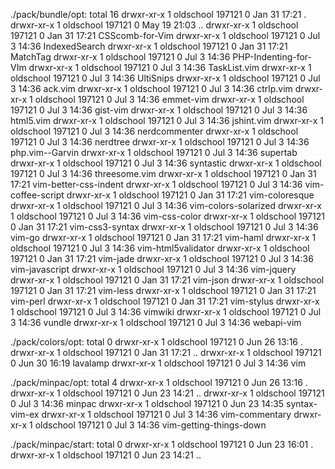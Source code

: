./pack/bundle/opt:
total 16
drwxr-xr-x 1 oldschool 197121 0 Jan 31 17:21 .
drwxr-xr-x 1 oldschool 197121 0 May 19 21:03 ..
drwxr-xr-x 1 oldschool 197121 0 Jan 31 17:21 CSScomb-for-Vim
drwxr-xr-x 1 oldschool 197121 0 Jul  3 14:36 IndexedSearch
drwxr-xr-x 1 oldschool 197121 0 Jan 31 17:21 MatchTag
drwxr-xr-x 1 oldschool 197121 0 Jul  3 14:36 PHP-Indenting-for-VIm
drwxr-xr-x 1 oldschool 197121 0 Jul  3 14:36 TaskList.vim
drwxr-xr-x 1 oldschool 197121 0 Jul  3 14:36 UltiSnips
drwxr-xr-x 1 oldschool 197121 0 Jul  3 14:36 ack.vim
drwxr-xr-x 1 oldschool 197121 0 Jul  3 14:36 ctrlp.vim
drwxr-xr-x 1 oldschool 197121 0 Jul  3 14:36 emmet-vim
drwxr-xr-x 1 oldschool 197121 0 Jul  3 14:36 gist-vim
drwxr-xr-x 1 oldschool 197121 0 Jul  3 14:36 html5.vim
drwxr-xr-x 1 oldschool 197121 0 Jul  3 14:36 jshint.vim
drwxr-xr-x 1 oldschool 197121 0 Jul  3 14:36 nerdcommenter
drwxr-xr-x 1 oldschool 197121 0 Jul  3 14:36 nerdtree
drwxr-xr-x 1 oldschool 197121 0 Jul  3 14:36 php.vim--Garvin
drwxr-xr-x 1 oldschool 197121 0 Jul  3 14:36 supertab
drwxr-xr-x 1 oldschool 197121 0 Jul  3 14:36 syntastic
drwxr-xr-x 1 oldschool 197121 0 Jul  3 14:36 threesome.vim
drwxr-xr-x 1 oldschool 197121 0 Jan 31 17:21 vim-better-css-indent
drwxr-xr-x 1 oldschool 197121 0 Jul  3 14:36 vim-coffee-script
drwxr-xr-x 1 oldschool 197121 0 Jan 31 17:21 vim-coloresque
drwxr-xr-x 1 oldschool 197121 0 Jul  3 14:36 vim-colors-solarized
drwxr-xr-x 1 oldschool 197121 0 Jul  3 14:36 vim-css-color
drwxr-xr-x 1 oldschool 197121 0 Jan 31 17:21 vim-css3-syntax
drwxr-xr-x 1 oldschool 197121 0 Jul  3 14:36 vim-go
drwxr-xr-x 1 oldschool 197121 0 Jan 31 17:21 vim-haml
drwxr-xr-x 1 oldschool 197121 0 Jul  3 14:36 vim-html5validator
drwxr-xr-x 1 oldschool 197121 0 Jan 31 17:21 vim-jade
drwxr-xr-x 1 oldschool 197121 0 Jul  3 14:36 vim-javascript
drwxr-xr-x 1 oldschool 197121 0 Jul  3 14:36 vim-jquery
drwxr-xr-x 1 oldschool 197121 0 Jan 31 17:21 vim-json
drwxr-xr-x 1 oldschool 197121 0 Jan 31 17:21 vim-less
drwxr-xr-x 1 oldschool 197121 0 Jan 31 17:21 vim-perl
drwxr-xr-x 1 oldschool 197121 0 Jan 31 17:21 vim-stylus
drwxr-xr-x 1 oldschool 197121 0 Jul  3 14:36 vimwiki
drwxr-xr-x 1 oldschool 197121 0 Jul  3 14:36 vundle
drwxr-xr-x 1 oldschool 197121 0 Jul  3 14:36 webapi-vim

./pack/colors/opt:
total 0
drwxr-xr-x 1 oldschool 197121 0 Jun 26 13:16 .
drwxr-xr-x 1 oldschool 197121 0 Jan 31 17:21 ..
drwxr-xr-x 1 oldschool 197121 0 Jun 30 16:19 lavalamp
drwxr-xr-x 1 oldschool 197121 0 Jul  3 14:36 vim

./pack/minpac/opt:
total 4
drwxr-xr-x 1 oldschool 197121 0 Jun 26 13:16 .
drwxr-xr-x 1 oldschool 197121 0 Jun 23 14:21 ..
drwxr-xr-x 1 oldschool 197121 0 Jul  3 14:36 minpac
drwxr-xr-x 1 oldschool 197121 0 Jun 23 14:35 syntax-vim-ex
drwxr-xr-x 1 oldschool 197121 0 Jul  3 14:36 vim-commentary
drwxr-xr-x 1 oldschool 197121 0 Jul  3 14:36 vim-getting-things-down

./pack/minpac/start:
total 0
drwxr-xr-x 1 oldschool 197121 0 Jun 23 16:01 .
drwxr-xr-x 1 oldschool 197121 0 Jun 23 14:21 ..
